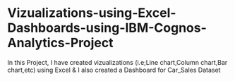 # Vizualizations-using-Excel-Dashboards-using-IBM-Cognos-Analytics-Project
In this Project, I have created vizualizations (i.e;Line chart,Column chart,Bar chart,etc) using Excel &amp; I also created a Dashboard for Car_Sales Dataset 
